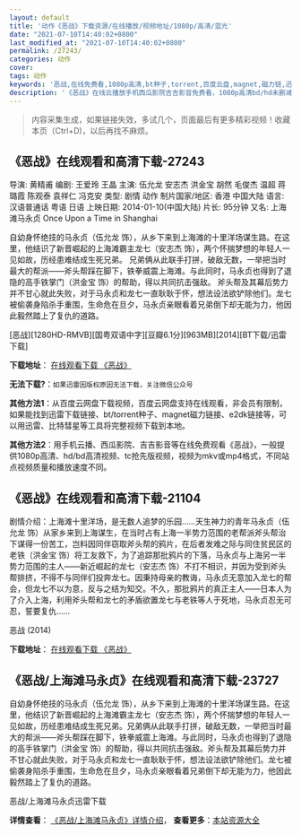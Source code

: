 ```yaml
---
layout: default
title: '动作《恶战》下载资源/在线播放/视频地址/1080p/高清/蓝光'
date: "2021-07-10T14:40:02+0800"
last_modified_at: "2021-07-10T14:40:02+0800"
permalink: /27243/
categories: 动作
cover:
tags: 动作
keywords: '恶战,在线免费看,1080p高清,bt种子,torrent,百度云盘,magnet,磁力链,迅雷下载资源'
description: '《恶战》在线云播放手机西瓜影院吉吉影音免费看，1080p高清bd/hd未删减完整版和tc抢先枪版，mkv/mp4格式，附带bt/torrent种子、magnet/磁力链、百度云盘、网盘资源迅雷下载链接'
---
```


>内容采集生成，如果链接失效，多试几个，页面最后有更多精彩视频！收藏本页（Ctrl+D)，以后再找不麻烦。


## 《恶战》在线观看和高清下载-27243

导演: 黄精甫 编剧: 王爱玲 王晶 主演: 伍允龙 安志杰 洪金宝 胡然 毛俊杰 温超 蒋璐霞 陈观泰 袁祥仁 冯克安 类型: 剧情 动作 制片国家/地区: 香港 中国大陆 语言: 汉语普通话 粤语 日语 上映日期: 2014-01-10(中国大陆) 片长: 95分钟 又名: 上海滩马永贞 Once Upon a Time in Shanghai

自幼身怀绝技的马永贞（伍允龙 饰），从乡下来到上海滩的十里洋场谋生路。在这里，他结识了新晋崛起的上海滩霸主龙七（安志杰 饰），两个怀揣梦想的年轻人一见如故，历经患难结成生死兄弟。 兄弟俩从此联手打拼，破敌无数，一举把当时最大的帮派——斧头帮踩在脚下，铁拳威震上海滩。与此同时，马永贞也得到了退隐的高手铁掌门（洪金宝 饰）的帮助，得以共同抗击强敌。 斧头帮及其幕后势力并不甘心就此失败，对于马永贞和龙七一直耿耿于怀，想法设法欲铲除他们。龙七被偷袭身陷杀手重围，生命危在旦夕，马永贞亲眼看着兄弟倒下却无能为力，他因此毅然踏上了复仇的道路。


[恶战][1280HD-RMVB][国粤双语中字][豆瓣6.1分][963MB][2014][BT下载/迅雷下载]

**下载地址**： [在线观看下载 《恶战》](https://www.btdx8.com/torrent/once_upon_a_time_in_shanghai_2014.html) 


**无法下载?**：`如果迅雷因版权原因无法下载，关注微信公众号 `

**其他方法1**：从百度云网盘下载视频，百度云网盘支持在线观看，非会员有限制，如果能找到迅雷下载链接、bt/torrent种子、magnet磁力链接、e2dk链接等，可以用迅雷、比特彗星等工具将完整视频下载到本地。

**其他方法2**：用手机云播、西瓜影院、吉吉影音等在线免费观看《恶战》，一般提供1080p高清、hd/bd高清视频、tc抢先版视频，视频为mkv或mp4格式，不同站点视频质量和播放速度不同。


## 《恶战》在线观看和高清下载-21104

剧情介绍：上海滩十里洋场，是无数人追梦的乐园……天生神力的青年马永贞（伍允龙 饰）从家乡来到上海谋生，在当时占有上海一半势力范围的老帮派斧头帮治下谋得一份苦工，岂料因同伴窃取斧头帮的鸦片，在后者发难之际与同住贫民区的老铁（洪金宝 饰）将工友救下，为了追踪那批鸦片的下落，马永贞与上海另一半势力范围的主人——新近崛起的龙七（安志杰 饰）不打不相识，并因为受到斧头帮排挤，不得不与同伴们投奔龙七。因秉持母亲的教诲，马永贞无意加入龙七的帮会，但龙七不以为意，反与之结为知交。不久，那批鸦片的真正主人——日本人为了介入上海，利用斧头帮和龙七的矛盾欲置龙七与老铁等人于死地，马永贞忍无可忍，誓要复仇……


恶战 (2014)

**下载地址**： [在线观看下载 《恶战》](https://www.btbtdy.me/btdy/dy1467.html) 


## 《恶战/上海滩马永贞》在线观看和高清下载-23727

自幼身怀绝技的马永贞（伍允龙 饰），从乡下来到上海滩的十里洋场谋生路。在这里，他结识了新晋崛起的上海滩霸主龙七（安志杰 饰），两个怀揣梦想的年轻人一见如故，历经患难结成生死兄弟。</span>兄弟俩从此联手打拼，破敌无数，一举把当时最大的帮派——斧头帮踩在脚下，铁拳威震上海滩。与此同时，马永贞也得到了退隐的高手铁掌门（洪金宝 饰）的帮助，得以共同抗击强敌。</span>斧头帮及其幕后势力并不甘心就此失败，对于马永贞和龙七一直耿耿于怀，想法设法欲铲除他们。龙七被偷袭身陷杀手重围，生命危在旦夕，马永贞亲眼看着兄弟倒下却无能为力，他因此毅然踏上了复仇的道路。</span>


恶战/上海滩马永贞迅雷下载

**详情查看**： [《恶战/上海滩马永贞》详情介绍](/movie/23727/)， **查看更多**：[本站资源大全](/movie/t/all/)

